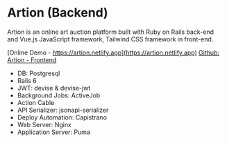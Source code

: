# Artion (Backend)
Artion is an online art auction platform built with Ruby on Rails back-end and Vue.js JavaScript framework, Tailwind CSS framework in front-end.

[Online Demo - https://artion.netlify.app](https://artion.netlify.app)
[Github: Artion - Frontend](https://github.com/williamafil/artion_frontend)

- DB: Postgresql
- Rails 6
- JWT: devise & devise-jwt
- Background Jobs: ActiveJob
- Action Cable
- API Serializer: jsonapi-serializer
- Deploy Automation: Capistrano
- Web Server: Nginx
- Application Server: Puma
